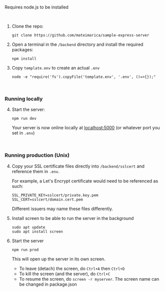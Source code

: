 Requires node.js to be installed

<br>

1. Clone the repo:
	```shell
	git clone https://github.com/mateimarica/sample-express-server
	```

2. Open a terminal in the `/backend` directory and install the required packages:
	```shell
	npm install
	```

3. Copy `template.env` to create an actual `.env`
	```shell
	node -e "require('fs').copyFile('template.env', '.env', ()=>{});"
	```

<br>

### Running locally

4. Start the server:
	```
	npm run dev
	```
	Your server is now online locally at [localhost:5000](http://localhost:5000) (or whatever port you set in `.env`)

<br>

### Running production (Unix)

4. Copy your SSL certificate files directly into `/backend/sslcert` and reference them in `.env`.
	
	For example, a Let's Encrypt certificate would need to be referenced as such:
	```env
	SSL_PRIVATE_KEY=sslcert/private.key.pem
	SSL_CERT=sslcert/domain.cert.pem
	```
	Different issuers may name these files differently.

5. Install screen to be able to run the server in the background
	```shell
	sudo apt update
	sudo apt install screen
	```

6. Start the server
	```
	npm run prod
	```

	This will open up the server in its own screen.
	- To leave (detach) the screen, do `Ctrl+A` then `Ctrl+D`
	- To kill the screen (and the server), do `Ctrl+C`
	- To resume the screen, do `screen -r myserver`. The screen name can be changed in package.json
